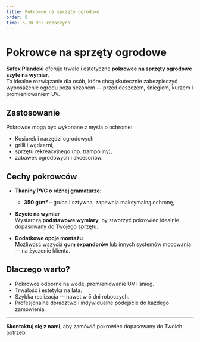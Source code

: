```yaml
---
title: Pokrowce na sprzęty ogrodowe
order: 9
time: 5–10 dni roboczych
---
```


# Pokrowce na sprzęty ogrodowe

**Safex Plandeki** oferuje trwałe i estetyczne **pokrowce na sprzęty ogrodowe szyte na wymiar**.  
To idealne rozwiązanie dla osób, które chcą skutecznie zabezpieczyć wyposażenie ogrodu poza sezonem — przed deszczem, śniegiem, kurzem i promieniowaniem UV.

## Zastosowanie

Pokrowce mogą być wykonane z myślą o ochronie:

- Kosiarek i narzędzi ogrodowych
- grilli i wędzarni,
- sprzętu rekreacyjnego (np. trampoliny),
- zabawek ogrodowych i akcesoriów.

## Cechy pokrowców

- **Tkaniny PVC o różnej gramaturze:**
  - **350 g/m²** – gruba i sztywna, zapewnia maksymalną ochronę,
- **Szycie na wymiar**  
  Wystarczą **podstawowe wymiary**, by stworzyć pokrowiec idealnie dopasowany do Twojego sprzętu.

- **Dodatkowe opcje montażu**  
  Możliwość wszycia **gum expandorów** lub innych systemów mocowania — na życzenie klienta.

## Dlaczego warto?

- Pokrowce odporne na wodę, promieniowanie UV i śnieg.
- Trwałość i estetyka na lata.
- Szybka realizacja — nawet w 5 dni roboczych.
- Profesjonalne doradztwo i indywidualne podejście do każdego zamówienia.

---

**Skontaktuj się z nami**, aby zamówić pokrowiec dopasowany do Twoich potrzeb.
